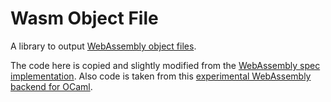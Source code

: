 Wasm Object File
===
A library to output [WebAssembly object files](https://github.com/WebAssembly/tool-conventions/blob/master/Linking.md).

The code here is copied and slightly modified from the [WebAssembly spec implementation](https://github.com/WebAssembly/spec). Also code is taken from this [experimental WebAssembly backend for OCaml](https://github.com/SanderSpies/ocaml).